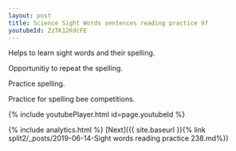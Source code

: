 ```yaml
---
layout: post
title: Science Sight Words sentences reading practice 97
youtubeId: ZzTK12KdcFE
---
```

 
 
Helps to learn sight words and their spelling.

Opportunitiy to repeat the spelling. 

Practice spelling. 
 
Practice for spelling bee competitions. 
 
{% include youtubePlayer.html id=page.youtubeId %}
 
 
{% include analytics.html %} 
[Next]({{ site.baseurl }}{% link  split2/_posts/2019-06-14-Sight words reading practice 238.md%})
 
